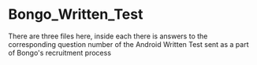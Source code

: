 # Bongo_Written_Test
There are three files here, inside each there is answers to the corresponding question number of the Android Written Test sent as a part of Bongo's recruitment process
